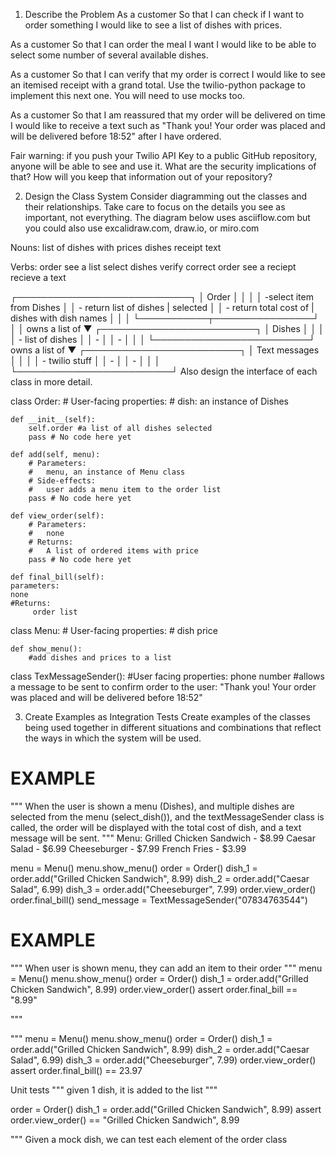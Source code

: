 1. Describe the Problem
As a customer
So that I can check if I want to order something
I would like to see a list of dishes with prices.

As a customer
So that I can order the meal I want
I would like to be able to select some number of several available dishes.

As a customer
So that I can verify that my order is correct
I would like to see an itemised receipt with a grand total.
Use the twilio-python package to implement this next one. You will need to use mocks too.

As a customer
So that I am reassured that my order will be delivered on time
I would like to receive a text such as "Thank you! Your order was placed and will be delivered before 18:52" after I have ordered.

Fair warning: if you push your Twilio API Key to a public GitHub repository, anyone will be able to see and use it. What are the security implications of that? How will you keep that information out of your repository?

2. Design the Class System
Consider diagramming out the classes and their relationships. Take care to focus on the details you see as important, not everything. The diagram below uses asciiflow.com but you could also use excalidraw.com, draw.io, or miro.com

Nouns:
list of dishes with prices
dishes
receipt
text


Verbs:
order
see a list
select dishes
verify correct order
see a reciept
recieve a text


┌────────────────────────────┐
│ Order                      │
│                            │
│ -select item from Dishes   │
│ - return list of dishes    |
     selected                │
│ -  return total cost of    |
  dishes with dish names     │
│                            │
└───────────┬────────────────┘
            │
            │ owns a list of
            ▼
┌─────────────────────────┐
│ Dishes                  │
│                         │
│ - list of dishes        │
│ -                       │
│ -                       │
│                         │
└─────────────────────────┘
             owns a list of
            ▼
┌─────────────────────────┐
│ Text messages           │
│                         │
│ - twilio stuff          │
│ -                       │
│ -                       │
│                         │
└─────────────────────────┘
Also design the interface of each class in more detail.

class Order:
    # User-facing properties:
    #   dish: an instance of Dishes

    def __init__(self):
        self.order #a list of all dishes selected
        pass # No code here yet
    
    def add(self, menu):
        # Parameters:
        #   menu, an instance of Menu class
        # Side-effects:
        #   user adds a menu item to the order list
        pass # No code here yet

    def view_order(self):
        # Parameters:
        #   none
        # Returns:
        #   A list of ordered items with price
        pass # No code here yet

    def final_bill(self):
    parameters:
    none
    #Returns:
         order list


class Menu:
    # User-facing properties:
    #   dish
    price

   
    def show_menu():
        #add dishes and prices to a list


class TexMessageSender():
    #User facing properties:
    phone number
    #allows a message to be sent to confirm order to the user: "Thank you! Your order was placed and will be delivered before 18:52"


3. Create Examples as Integration Tests
Create examples of the classes being used together in different situations and combinations that reflect the ways in which the system will be used.

# EXAMPLE

"""
When the user is shown a menu (Dishes), and multiple dishes are selected from the menu (select_dish()), and the textMessageSender class is called,
the order will be displayed with the total cost of dish, and a text message will be sent.
"""
Menu:
Grilled Chicken Sandwich - $8.99
Caesar Salad - $6.99
Cheeseburger - $7.99
French Fries - $3.99

menu = Menu()
menu.show_menu()
order = Order()
dish_1 = order.add("Grilled Chicken Sandwich", 8.99)
dish_2 = order.add("Caesar Salad", 6.99)
dish_3 = order.add("Cheeseburger", 7.99)
order.view_order()
order.final_bill()
send_message = TextMessageSender("07834763544")


# EXAMPLE

"""
When user is shown menu, they can add an item to their order
"""
menu = Menu()
menu.show_menu()
order = Order()
dish_1 = order.add("Grilled Chicken Sandwich", 8.99)
order.view_order()
assert order.final_bill == "8.99"


"""

"""
menu = Menu()
menu.show_menu()
order = Order()
dish_1 = order.add("Grilled Chicken Sandwich", 8.99)
dish_2 = order.add("Caesar Salad", 6.99)
dish_3 = order.add("Cheeseburger", 7.99)
order.view_order()
assert order.final_bill() == 23.97

Unit tests
"""
given 1 dish, it is added to the list
"""

order = Order()
dish_1 = order.add("Grilled Chicken Sandwich", 8.99)
assert order.view_order() == "Grilled Chicken Sandwich", 8.99


"""
Given a mock dish, we can test each element of the order class

